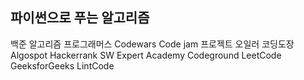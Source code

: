 ## 파이썬으로 푸는 알고리즘

백준 알고리즘
프로그래머스
Codewars
Code jam
프로젝트 오일러
코딩도장
Algospot
Hackerrank
SW Expert Academy
Codeground
LeetCode
GeeksforGeeks
LintCode
